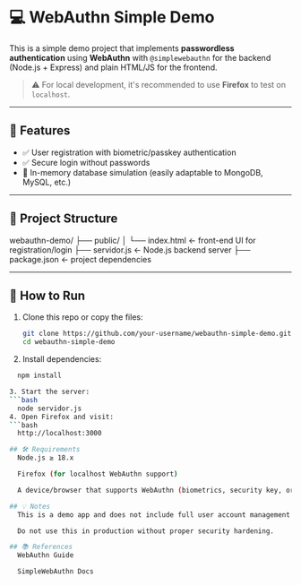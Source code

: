# 💻 WebAuthn Simple Demo

This is a simple demo project that implements **passwordless authentication** using **WebAuthn** with `@simplewebauthn` for the backend (Node.js + Express) and plain HTML/JS for the frontend.

> ⚠️ For local development, it's recommended to use **Firefox** to test on `localhost`.

---

## 🌟 Features

- ✅ User registration with biometric/passkey authentication
- ✅ Secure login without passwords
- 💾 In-memory database simulation (easily adaptable to MongoDB, MySQL, etc.)

---

## 📁 Project Structure

webauthn-demo/ 
├── public/ 
│ └── index.html ← front-end UI for registration/login 
├── servidor.js ← Node.js backend server 
├── package.json ← project dependencies

---

## 🚀 How to Run

1. Clone this repo or copy the files:

   ```bash
   git clone https://github.com/your-username/webauthn-simple-demo.git
   cd webauthn-simple-demo
2. Install dependencies:
```bash
  npm install

3. Start the server:
```bash
  node servidor.js
4. Open Firefox and visit:
```bash
  http://localhost:3000

## 🛠️ Requirements
  Node.js ≥ 18.x

  Firefox (for localhost WebAuthn support)

  A device/browser that supports WebAuthn (biometrics, security key, or platform authenticator)

## 💡 Notes
  This is a demo app and does not include full user account management or persistent storage.

  Do not use this in production without proper security hardening.

## 📚 References
  WebAuthn Guide

  SimpleWebAuthn Docs